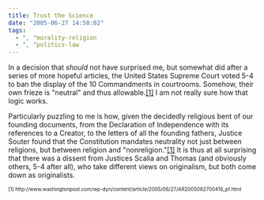 ```yaml
---
title: Trust the Science
date: "2005-06-27 14:58:02"
tags:
  - ", "morality-religion
  - ", "politics-law
---
```

<p>In a decision that <em>should</em> not have surprised me, but somewhat did after a series of more hopeful articles, the United States Supreme Court voted 5-4 to ban the display of the 10 Commandments in courtrooms. Somehow, their own frieze is "neutral" and thus allowable.<a href="http://www.washingtonpost.com/wp-dyn/content/article/2005/06/27/AR2005062700416_pf.html">[1]</a> I am not really sure how that logic works.</p>  <p>Particularly puzzling to me is how, given the decidedly religious bent of our founding documents, from the Declaration of Independence with its references to a Creator, to the letters of all the founding fathers, Justice Souter found that the Constitution mandates neutrality not just between religions, but between religion and "nonreligion."<a href="http://www.washingtonpost.com/wp-dyn/content/article/2005/06/27/AR2005062700416_pf.html">[1]</a> It is thus at all surprising that there was a dissent from Justices Scalia and Thomas (and obviously others, 5-4 after all), who take different views on originalism, but both come down as originalists.</p>  <font size="-2"> [1] http://www.washingtonpost.com/wp-dyn/content/article/2005/06/27/AR2005062700416_pf.html </font>

